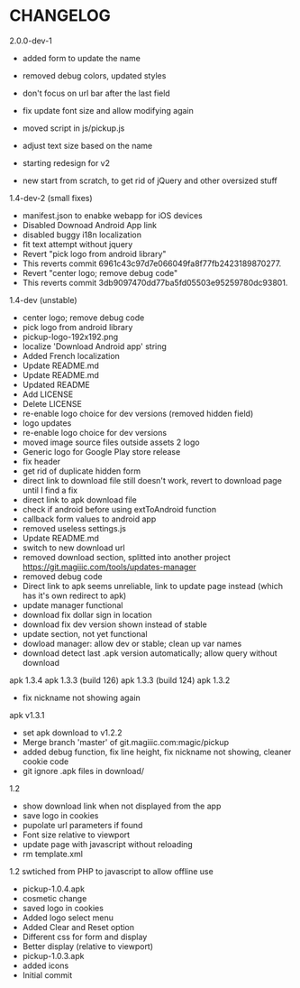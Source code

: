 # CHANGELOG

2.0.0-dev-1
* added form to  update the name
* removed debug colors, updated styles
* don't focus on url bar after the last field
* fix update font size and allow modifying again
* moved script in js/pickup.js
* adjust text size based on the name
* starting redesign for v2

* new start from scratch, to get rid of jQuery and other oversized stuff

1.4-dev-2 (small fixes)
* manifest.json to enabke webapp for iOS devices
* Disabled Downoad Android App link
* disabled buggy i18n localization
* fit text attempt without jquery
* Revert "pick logo from android library"
* This reverts commit 6961c43c97d7e066049fa8f77fb2423189870277.
* Revert "center logo; remove debug code"
* This reverts commit 3db9097470dd77ba5fd05503e95259780dc93801.

1.4-dev (unstable)
* center logo; remove debug code
* pick logo from android library
* pickup-logo-192x192.png
* localize 'Download Android app' string
* Added French localization
* Update README.md
* Update README.md
* Updated README
* Add LICENSE
* Delete LICENSE
* re-enable logo choice for dev versions (removed hidden field)
* logo updates
* re-enable logo choice for dev versions
* moved image source files outside assets
2 logo
* Generic logo for Google Play store release
* fix header
* get rid of duplicate hidden form
* direct link to download file still doesn't work, revert to download page until I find a fix
* direct link to apk download file
* check if android before using extToAndroid function
* callback form values to android app
* removed useless settings.js
* Update README.md
* switch to new download url
* removed download section, splitted into another project https://git.magiiic.com/tools/updates-manager
* removed debug code
* Direct link to apk seems unreliable, link to update page instead (which has it's own redirect to apk)
* update manager functional
* download fix dollar sign in location
* download fix dev version shown instead of stable
* update section, not yet functional
* dowload manager: allow dev or stable; clean up var names
* download detect last .apk version automatically; allow query without download

apk 1.3.4
apk 1.3.3 (build 126)
apk 1.3.3 (build 124)
apk 1.3.2
* fix nickname not showing again

apk v1.3.1
* set apk download to v1.2.2
* Merge branch 'master' of git.magiiic.com:magic/pickup
* added debug function, fix line height, fix nickname not showing, cleaner cookie code
* git ignore .apk files in download/

1.2
* show download link when not displayed from the app
* save logo in cookies
* pupolate url parameters if found
* Font size relative to viewport
* update page with javascript without reloading
* rm template.xml

1.2 swtiched from PHP to javascript to allow offline use
* pickup-1.0.4.apk
* cosmetic change
* saved logo in cookies
* Added logo select menu
* Added Clear and Reset option
* Different css for form and display
* Better display (relative to viewport)
* pickup-1.0.3.apk
* added icons
* Initial commit
